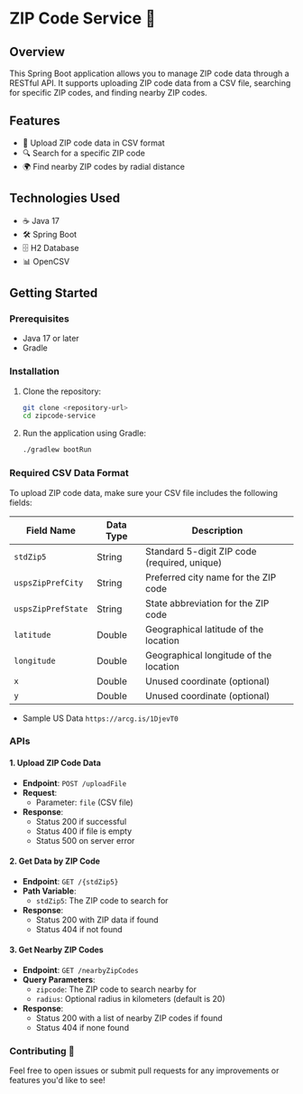 # ZIP Code Service 🚀

## Overview
This Spring Boot application allows you to manage ZIP code data through a RESTful API. It supports uploading ZIP code data from a CSV file, searching for specific ZIP codes, and finding nearby ZIP codes.

## Features
- 📁 Upload ZIP code data in CSV format
- 🔍 Search for a specific ZIP code
- 🌍 Find nearby ZIP codes by radial distance

## Technologies Used
- ☕ Java 17
- 🛠 Spring Boot
- 🗄 H2 Database
- 📊 OpenCSV

## Getting Started

### Prerequisites
- Java 17 or later
- Gradle

### Installation
1. Clone the repository:
   ```bash
   git clone <repository-url>
   cd zipcode-service
   ```

2. Run the application using Gradle:
   ```bash
   ./gradlew bootRun
   ```

### Required CSV Data Format

To upload ZIP code data, make sure your CSV file includes the following fields:

| **Field Name**             | **Data Type** | **Description**                                       |
|----------------------------|----------------|-------------------------------------------------------|
| `stdZip5`                  | String         | Standard 5-digit ZIP code (required, unique)         |
| `uspsZipPrefCity`         | String         | Preferred city name for the ZIP code                  |
| `uspsZipPrefState`        | String         | State abbreviation for the ZIP code                   |
| `latitude`                | Double         | Geographical latitude of the location                  |
| `longitude`               | Double         | Geographical longitude of the location                 |
| `x`                       | Double         | Unused coordinate (optional)                           |
| `y`                       | Double         | Unused coordinate (optional)                           |

- Sample US Data `https://arcg.is/1DjevT0`

### APIs

#### 1. Upload ZIP Code Data
- **Endpoint**: `POST /uploadFile`
- **Request**: 
  - Parameter: `file` (CSV file)
- **Response**:
  - Status 200 if successful
  - Status 400 if file is empty
  - Status 500 on server error

#### 2. Get Data by ZIP Code
- **Endpoint**: `GET /{stdZip5}`
- **Path Variable**: 
  - `stdZip5`: The ZIP code to search for
- **Response**:
  - Status 200 with ZIP data if found
  - Status 404 if not found

#### 3. Get Nearby ZIP Codes
- **Endpoint**: `GET /nearbyZipCodes`
- **Query Parameters**: 
  - `zipcode`: The ZIP code to search nearby for
  - `radius`: Optional radius in kilometers (default is 20)
- **Response**:
  - Status 200 with a list of nearby ZIP codes if found
  - Status 404 if none found

### Contributing 🤝
Feel free to open issues or submit pull requests for any improvements or features you'd like to see!
